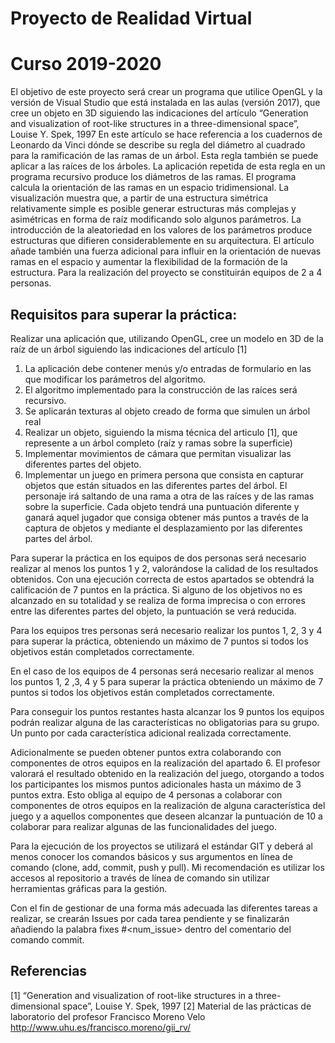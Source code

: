# Proyecto de Realidad Virtual
# Curso 2019-2020

El objetivo de este proyecto será crear un programa que utilice OpenGL y la versión de Visual Studio que está instalada en las aulas (versión 2017), que cree un objeto en 3D siguiendo las indicaciones del artículo “Generation and visualization of root-like structures in a three-dimensional space”, Louise Y. Spek, 1997
En este artículo se hace referencia a los cuadernos de Leonardo da Vinci dónde se describe su regla del diámetro al cuadrado para la ramificación de las ramas de un árbol. Esta regla también se puede aplicar a las raíces de los árboles. La aplicación repetida de esta regla en un programa recursivo produce los diámetros de las ramas. El programa calcula la orientación de las ramas en un espacio tridimensional. La visualización muestra que, a partir de una estructura simétrica relativamente simple es posible generar estructuras más complejas y asimétricas en forma de raíz modificando solo algunos parámetros. La introducción de la aleatoriedad en los valores de los parámetros produce estructuras que difieren considerablemente en su arquitectura. El artículo añade también una fuerza adicional para influir en la orientación de nuevas ramas en el espacio y aumentar la flexibilidad de la formación de la estructura.
Para la realización del proyecto se constituirán equipos de 2 a 4 personas.

## Requisitos para superar la práctica:

Realizar una aplicación que, utilizando OpenGL, cree un modelo en 3D de la raíz de un árbol siguiendo las indicaciones del artículo [1]
1.	La aplicación debe contener menús y/o entradas de formulario en las que modificar los parámetros del algoritmo.
2.	El algoritmo implementado para la construcción de las raíces será recursivo.
3.	Se aplicarán texturas al objeto creado de forma que simulen un árbol real
4.	Realizar un objeto, siguiendo la misma técnica del articulo [1], que represente a un árbol completo (raíz y ramas sobre la superficie)
5.	Implementar movimientos de cámara que permitan visualizar las diferentes partes del objeto.
6.	Implementar un juego en primera persona que consista en capturar objetos que están situados en las diferentes partes del árbol. El personaje irá saltando de una rama a otra de las raíces y de las ramas sobre la superficie. Cada objeto tendrá una puntuación diferente y ganará aquel jugador que consiga obtener más puntos a través de la captura de objetos y mediante el desplazamiento por las diferentes partes del árbol.

Para superar la práctica en los equipos de dos personas será necesario realizar al menos los puntos 1 y 2, valorándose la calidad de los resultados obtenidos. Con una ejecución correcta de estos apartados se obtendrá la calificación de 7 puntos en la práctica. Si alguno de los objetivos no es alcanzado en su totalidad y se realiza de forma imprecisa o con errores entre las diferentes partes del objeto, la puntuación se verá reducida. 

Para los equipos tres personas será necesario realizar los puntos 1, 2, 3 y 4 para superar la práctica, obteniendo un máximo de 7 puntos si todos los objetivos están completados correctamente. 

En el caso de los equipos de 4 personas será necesario realizar al menos los puntos 1, 2 ,3, 4 y 5 para superar la práctica obteniendo un máximo de 7 puntos si todos los objetivos están completados correctamente.

Para conseguir los puntos restantes hasta alcanzar los 9 puntos los equipos podrán realizar alguna de las características no obligatorias para su grupo. Un punto por cada característica adicional realizada correctamente.

Adicionalmente se pueden obtener puntos extra colaborando con componentes de otros equipos en la realización del apartado 6. El profesor valorará el resultado obtenido en la realización del juego, otorgando a todos los participantes los mismos puntos adicionales hasta un máximo de 3 puntos extra. Esto obliga al equipo de 4 personas a colaborar con componentes de otros equipos en la realización de alguna característica del juego y a aquellos componentes que deseen alcanzar la puntuación de 10 a colaborar para realizar algunas de las funcionalidades del juego.

Para la ejecución de los proyectos se utilizará el estándar GIT y deberá al menos conocer los comandos básicos y sus argumentos en línea de comando (clone, add, commit, push y pull). Mi recomendación es utilizar los accesos al repositorio a través de línea de comando sin utilizar herramientas gráficas para la gestión.

Con el fin de gestionar de una forma más adecuada las diferentes tareas a realizar, se crearán Issues por cada tarea pendiente y se finalizarán añadiendo la palabra fixes #<num_issue> dentro del comentario del comando commit.
 
## Referencias
[1] “Generation and visualization of root-like structures in a three-dimensional space”, Louise Y. Spek, 1997
[2] Material de las prácticas de laboratorio del profesor Francisco Moreno Velo
    http://www.uhu.es/francisco.moreno/gii_rv/
